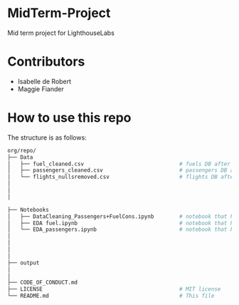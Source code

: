 # MidTerm-Project
Mid term project for LighthouseLabs

# Contributors
- Isabelle de Robert
- Maggie Fiander

# How to use this repo
The structure is as follows:

```bash
org/repo/
├── Data
│   ├── fuel_cleaned.csv                              # fuels DB after cleanining
│   ├── passengers_cleaned.csv                        # passengers DB after cleanining
│   └── flights_nullsremoved.csv                      # flights DB after cleaning
│
│
│

├── Notebooks
│   ├── DataCleaning_Passengers+FuelCons.ipynb        # notebook that has the files passengers_cleaned.csv and fuel_cleaned.csv as outputs           
│   ├── EDA fuel.ipynb                                # notebook that has fuel_cleaned.csv as input
│   └── EDA_passengers.ipynb                          # notebook that has passengers_cleaned.csv as input
│
│
│
│
├── output   
│
│
├── CODE_OF_CONDUCT.md 
├── LICENSE                                           # MIT license 
└── README.md                                         # This file
